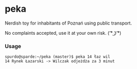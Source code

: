 # peka
Nerdish toy for inhabitants of Poznań using public transport.

No complaints accepted, use it at your own risk. ( ͡° ͜ʖ ͡°)

### Usage
```
spurdo@sparde:~/peka (master)$ peka 14 łaz wil
14 Rynek Łazarski -> Wilczak odjeżdża za 3 minut
```
